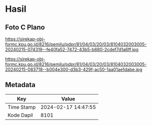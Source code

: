 # Hasil

## Foto C Plano

https://sirekap-obj-formc.kpu.go.id/8216/pemilu/pdpr/81/04/03/20/03/8104032003005-20240215-074319--fe40fa52-7472-43b5-b680-2cdef7d1a6ff.jpg

https://sirekap-obj-formc.kpu.go.id/8216/pemilu/pdpr/81/04/03/20/03/8104032003005-20240215-083718--b004e300-d3b3-429f-ac50-1aa01ae1dabe.jpg


## Metadata

| Key        | Value               |
| ---------- | ------------------- |
| Time Stamp | 2024-02-17 14:47:55 |
| Kode Dapil | 8101                |



